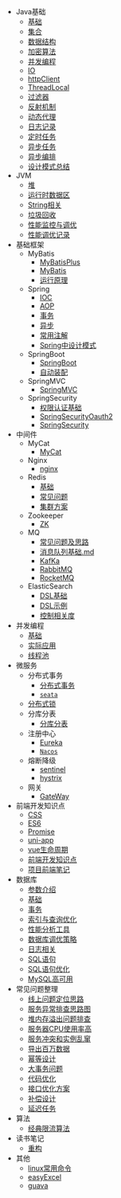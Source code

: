 * Java基础
  * [基础](web基础/基础.md)
  * [集合](web基础/集合.md)
  * [数据结构](web基础/数据结构.md)
  * [加密算法](web基础/加密算法.md)
  * [并发编程](web基础/并发编程.md)
  * [IO](web基础/IO.md)
  * [httpClient](web基础/rpc和http.md)
  * [ThreadLocal](web基础/ThreadLocal.md)
  * [过滤器](web基础/过滤器.md)
  * [反射机制](web基础/反射机制.md)
  * [动态代理](web基础/动态代理.md)
  * [日志记录](web基础/日志记录.md)
  * [定时任务](web基础/任务管理/定时任务.md)
  * [异步任务](web基础/任务管理/异步任务.md)
  * [异步编排](web基础/任务管理/异步编排.md)
  * [设计模式总结](web基础/设计模式.md)
* JVM
    * [堆](JVM/1.堆.md)
    * [运行时数据区](JVM/2.运行时数据区.md)
    * [String相关](JVM/3.String相关.md)
    * [垃圾回收](JVM/4.垃圾回收.md)
    * [性能监控与调优](JVM/5.类加载.md)
    * [性能调优记录](JVM/6.性能调优.md)
* 基础框架
  * MyBatis
    * [MyBatisPlus](基础框架/mybatis/MyBatisPlus.md)
    * [MyBatis](基础框架/mybatis/MyBatis基础.md)
    * [运行原理](基础框架/mybatis/运行原理.md)
  * Spring
    * [IOC](基础框架/spring/IOC.md)
    * [AOP](基础框架/spring/AOP.md)
    * [事务](基础框架/spring/Spring中事务原理.md)
    * [异步](基础框架/spring/Spring中异步原理.md)
    * [常用注解](基础框架/spring/常用注解.md)
    * [Spring中设计模式](基础框架/spring/Spring中设计模式.md)
  * SpringBoot
    * [SpringBoot](基础框架/SpringBoot/SpringBoot.md)
    * [自动装配](基础框架/SpringBoot/自动装配原理.md)
  * SpringMVC
    * [SpringMVC](基础框架/springMvc/SpringMVC.md)
  * SpringSecurity
    * [权限认证基础](基础框架/springSecurity/权限认证.md)
    * [SpringSecurityOauth2](基础框架/springSecurity/Spring-Security-OAuth2.md)
    * [SpringSecurity](基础框架/springSecurity/SpringSecurity.md)
* 中间件
  * MyCat
    * [MyCat](常用中间件/mycat/myCat.md)
  * Nginx
    * [nginx](常用中间件/nginx/nginx.md)
  * Redis
    * [基础](常用中间件/redis/redis基础.md)
    * [常见问题](常用中间件/redis/redis常见问题.md)
    * [集群方案](常用中间件/redis/redis集群方案.md)
  * Zookeeper
    * [ZK](常用中间件/zookeeper/zk.md)
  * MQ
    * [常见问题及思路](常用中间件/mq/常见问题及思路.md)
    * [消息队列基础.md](常用中间件/mq/消息队列基础.md)
    * [KafKa](常用中间件/mq/kafka.md)
    * [RabbitMQ](常用中间件/mq/rabbitmq.md)
    * [RocketMQ](常用中间件/mq/rocketmq.md)
  * ElasticSearch
    * [DSL基础](常用中间件/elasticsearch/DSL基础.md)
    * [DSL示例](常用中间件/elasticsearch/DSL示例.md)
    * [控制相关度](常用中间件/elasticsearch/控制相关度.md)
* 并发编程
  * [基础](并发编程/基础.md)
  * [实际应用](并发编程/实际应用.md)
  * [线程池](并发编程/线程池.md)
* 微服务
  * 分布式事务
    * [分布式事务](微服务/分布式事务/分布式事务.md)
    * [```seata```](微服务/分布式事务/seata.md)
  * [分布式锁](微服务/分布式锁/分布式锁.md)
  * 分库分表
    * [分库分表](微服务/分库分表/分库分表.md)
  * 注册中心
    * [Eureka](微服务/注册和配置/eureka.md)
    * [```Nacos```](微服务/注册和配置/nacos.md)
  * 熔断降级
    * [sentinel](微服务/熔断降级/sentinel.md)
    * [hystrix](微服务/熔断降级/Hystrix.md)
  * 网关
    * [GateWay](微服务/服务网关/网关.md)
* 前端开发知识点
  * [CSS](前端开发/CSS.md)
  * [ES6](前端开发/ES6.md)
  * [Promise](前端开发/Promise.md)
  * [uni-app](前端开发/uni-app.md)
  * [vue生命周期](前端开发/Vue.md)
  * [前端开发知识点](前端开发/前端开发知识点.md)
  * [项目前端笔记](前端开发/项目前端笔记.md)
* 数据库
  * [参数介绍](数据库/0.参数设置.md)
  * [基础](数据库/1.基础.md)
  * [事务](数据库/2.事务和锁.md)
  * [索引与查询优化](数据库/3.索引与查询优化.md)
  * [性能分析工具](数据库/4.性能分析工具.md)
  * [数据库调优策略](数据库/5.数据库调优策略.md)
  * [日志相关](数据库/6.日志相关.md)
  * [SQL语句](数据库/7.SQL语句.md)
  * [SQL语句优化](数据库/8.SQL语句优化.md)
  * [MySQL高可用](数据库/9.MySQL高可用.md)
* 常见问题整理
  * [线上问题定位思路](问题整理/怎么定位线上问题.md)
  * [服务异常排查思路图](问题整理/服务异常排查定位思路/排查服务异常思路整理.md)
  * [堆内存溢出问题排查](问题整理/堆内存溢出问题排查.md)
  * [服务器CPU使用率高](问题整理/磁盘或CPU使用率高.md)
  * [服务冲突和实例乱窜](问题整理/如何解决服务冲突和实例乱窜.md)
  * [导出百万数据](问题整理/大文件上传导出.md)
  * [幂等设计](问题整理/幂等设计.md)
  * [大事务问题](问题整理/大事务问题.md)
  * [代码优化](问题整理/代码优化.md)
  * [接口优化方案](问题整理/接口优化方案总结.md)
  * [补偿设计](问题整理/分布式系统中补偿机制设计.md)
  * [延迟任务](问题整理/延迟任务.md)
* 算法
  * [经典限流算法](算法/限流算法总结.md)
* 读书笔记
  * [重构](读书笔记/重构.md)
* 其他
  * [linux常用命令](工具/linux常用命令.md)
  * [easyExcel](工具/easyexcel.md)
  * [guava](工具/guava.md)